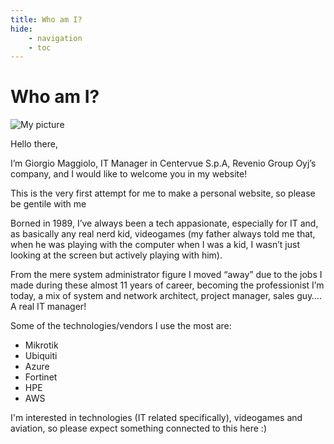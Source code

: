 ```yaml
---
title: Who am I?
hide:
    - navigation
    - toc
---
```

# Who am I?

<div class="imgcentered"><img src="https://stdigitalgardenmaggiolon.blob.core.windows.net/maggiolonetimages/Personal_images/IMG_20250906_085323.jpg" alt="My picture"></div>

Hello there,

I’m Giorgio Maggiolo, IT Manager in Centervue S.p.A, Revenio Group Oyj’s company, and I would like to welcome you in my website!

This is the very first attempt for me to make a personal website, so please be gentile with me 

Borned in 1989, I’ve always been a tech appasionate, especially for IT and, as basically any real nerd kid, videogames (my father always told me that, when he was playing with the computer when I was a kid, I wasn’t just looking at the screen but actively playing with him).

From the mere system administrator figure I moved “away” due to the jobs I made during these almost 11 years of career, becoming the professionist I’m today, a mix of system and network architect, project manager, sales guy…. A real IT manager!

Some of the technologies/vendors I use the most are:

* Mikrotik
* Ubiquiti
* Azure
* Fortinet
* HPE
* AWS

I'm interested in technologies (IT related specifically), videogames and aviation, so please expect something connected to this here :)